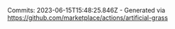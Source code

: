 Commits: 2023-06-15T15:48:25.846Z - Generated via https://github.com/marketplace/actions/artificial-grass
<br>
